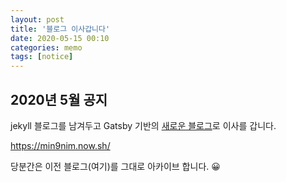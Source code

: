 ```yaml
---
layout: post
title: '블로그 이사갑니다'
date: 2020-05-15 00:10
categories: memo
tags: [notice]
---
```


## 2020년 5월 공지

jekyll 블로그를 남겨두고 Gatsby 기반의 [새로운 블로그](https://min9nim.now.sh/)로 이사를 갑니다.

https://min9nim.now.sh/

당분간은 이전 블로그(여기)를 그대로 아카이브 합니다. 😀
